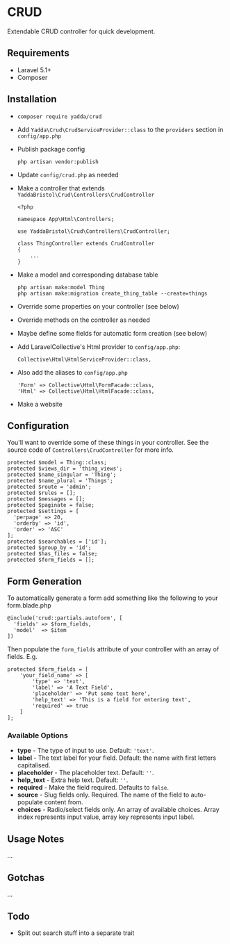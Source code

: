 # CRUD

Extendable CRUD controller for quick development.


## Requirements

* Laravel 5.1+
* Composer


## Installation

* `composer require yadda/crud`
* Add `Yadda\Crud\CrudServiceProvider::class` to the `providers` section in `config/app.php`
* Publish package config

      php artisan vendor:publish

* Update `config/crud.php` as needed
* Make a controller that extends `YaddaBristol\Crud\Controllers\CrudController`

      <?php

      namespace App\Html\Controllers;

      use YaddaBristol\Crud\Controllers\CrudController;

      class ThingController extends CrudController
      {
          ...
      }

* Make a model and corresponding database table

      php artisan make:model Thing
      php artisan make:migration create_thing_table --create=things

* Override some properties on your controller (see below)
* Override methods on the controller as needed
* Maybe define some fields for automatic form creation (see below)
* Add LaravelCollective's Html provider to `config/app.php`:

      Collective\Html\HtmlServiceProvider::class,

* Also add the aliases to `config/app.php`

      'Form' => Collective\Html\FormFacade::class,
      'Html' => Collective\Html\HtmlFacade::class,

* Make a website

## Configuration

You'll want to override some of these things in your controller. See the source code of `Controllers\CrudController` for more info.

    protected $model = Thing::class;
    protected $views_dir = 'thing_views';
    protected $name_singular = 'Thing';
    protected $name_plural = 'Things';
    protected $route = 'admin';
    protected $rules = [];
    protected $messages = [];
    protected $paginate = false;
    protected $settings = [
      'perpage' => 20,
      'orderby' => 'id',
      'order' => 'ASC'
    ];
    protected $searchables = ['id'];
    protected $group_by = 'id';
    protected $has_files = false;
    protected $form_fields = [];


## Form Generation

To automatically generate a form add something like the following to your form.blade.php

    @include('crud::partials.autoform', [
      'fields' => $form_fields,
      'model'  => $item
    ])

Then populate the `form_fields` attribute of your controller with an array of fields. E.g.

    protected $form_fields = [
        'your_field_name' => [
            'type' => 'text',
            'label' => 'A Text Field',
            'placeholder' => 'Put some text here',
            'help_text' => 'This is a field for entering text',
            'required' => true
        ]
    ];

### Available Options

* **type** - The type of input to use. Default: `'text'`.
* **label** - The text label for your field. Default: the name with first letters capitalised.
* **placeholder** - The placeholder text. Default: `''`.
* **help_text** - Extra help text. Default: `''`.
* **required** - Make the field required. Defaults to `false`.
* **source** - Slug fields only. Required. The name of the field to auto-populate content from.
* **choices** - Radio/select fields only. An array of available choices. Array index represents input value, array key represents input label.


## Usage Notes

...


## Gotchas

...


## Todo

* Split out search stuff into a separate trait
